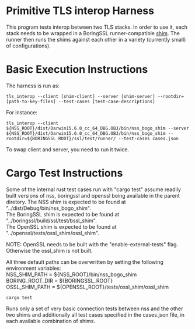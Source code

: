 Primitive TLS interop Harness
=============================

This program tests interop between two TLS stacks. In order to use it,
each stack needs to be wrapped in a BoringSSL runner-compatible
[shim](https://boringssl.googlesource.com/boringssl/+/master/ssl/test/PORTING.md).
The runner then runs the shims against each other in a variety (currently small)
of configurations).


Basic Execution Instructions
============================
The harness is run as:

```
tls_interop --client [shim-client] --server [shim-server] --rootdir=[path-to-key-files] --test-cases [test-case-descriptions]
```
For instance:

```
tls_interop --client ${NSS_ROOT}/dist/Darwin15.6.0_cc_64_DBG.OBJ/bin/nss_bogo_shim --server ${NSS_ROOT}/dist/Darwin15.6.0_cc_64_DBG.OBJ/bin/nss_bogo_shim --rootdir=${BORINGSSL_ROOT}/ssl/test/runner/ --test-cases cases.json
```

To swap client and server, you need to run it twice.


Cargo Test Instructions
============================
Some of the internal rust test cases run with "cargo test" assume readily built
versions of nss, boringssl and openssl being available in the parent diretory.
The NSS shim is expected to be found at "../dist/Debug/bin/nss_bogo_shim".  
The BoringSSL shim is expected to be found at "../boringssl/build/ssl/test/bssl_shim".  
The OpenSSL shim is expected to be found at "../openssl/tests/ossl_shim/ossl_shim".

NOTE: OpenSSL needs to be built with the "enable-external-tests" flag. Otherwise
the ossl_shim is not built.

All three default paths can be overwritten by setting the following environment variables:  
NSS_SHIM_PATH = ${NSS_ROOT}/bin/nss_bogo_shim  
BORING_ROOT_DIR = ${BORINGSSL_ROOT}  
OSSL_SHIM_PATH = ${OPENSSL_ROOT}/tests/ossl_shim/ossl_shim  

```
cargo test
```
Runs only a set of very basic connection tests between nss and the other two 
shims and additionally all test cases specified in the cases.json file, in each 
available combination of shims.